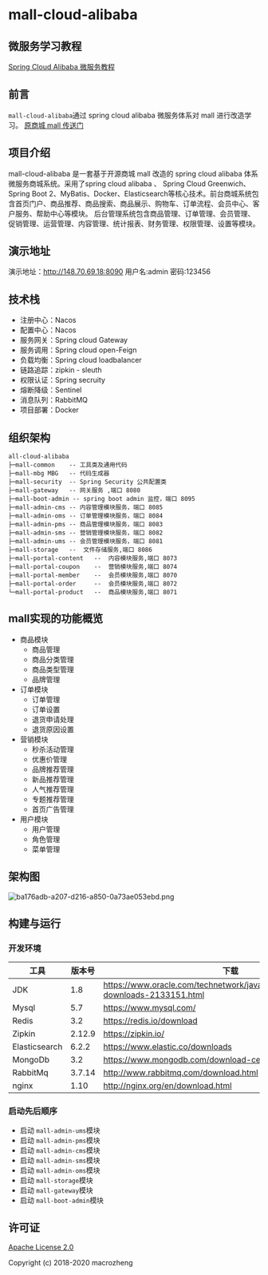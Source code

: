 # mall-cloud-alibaba

## 微服务学习教程

[Spring Cloud Alibaba 微服务教程](https://github.com/mtcarpenter/spring-cloud-learning)

## 前言
`mall-cloud-alibaba`通过 spring cloud alibaba 微服务体系对 mall 进行改造学习。  [原商城 mall 传送门](https://github.com/macrozheng/mall)

## 项目介绍

mall-cloud-alibaba 是一套基于开源商城 mall 改造的 spring cloud alibaba 体系微服务商城系统。采用了spring cloud alibaba 、 Spring Cloud Greenwich、Spring Boot 2、MyBatis、Docker、Elasticsearch等核心技术。前台商城系统包含首页门户、商品推荐、商品搜索、商品展示、购物车、订单流程、会员中心、客户服务、帮助中心等模块。 后台管理系统包含商品管理、订单管理、会员管理、促销管理、运营管理、内容管理、统计报表、财务管理、权限管理、设置等模块。

## 演示地址

演示地址：http://148.70.69.18:8090 用户名:admin 密码:123456

## 技术栈

- 注册中心：Nacos
- 配置中心：Nacos
- 服务网关：Spring cloud Gateway
- 服务调用：Spring cloud open-Feign
- 负载均衡：Spring cloud loadbalancer
- 链路追踪：zipkin - sleuth
- 权限认证：Spring secruity 
- 熔断降级：Sentinel
- 消息队列：RabbitMQ 
- 项目部署：Docker

## 组织架构

```
all-cloud-alibaba
├─mall-common    -- 工具类及通用代码
├─mall-mbg MBG   -- 代码生成器
├─mall-security  -- Spring Security 公共配置类
├─mall-gateway   -- 网关服务 ,端口 8080 
├─mall-boot-admin -- spring boot admin 监控，端口 8095
├─mall-admin-cms -- 内容管理模块服务，端口 8085
├─mall-admin-oms -- 订单管理模块服务，端口 8084      
├─mall-admin-pms -- 商品管理模块服务，端口 8083
├─mall-admin-sms -- 营销管理模块服务，端口 8082
├─mall-admin-ums -- 会员管理模块服务，端口 8081
├─mall-storage   --  文件存储服务,端口 8086
├─mall-portal-content   --  内容模块服务,端口 8073
├─mall-portal-coupon    --  营销模块服务,端口 8074
├─mall-portal-member    --  会员模块服务,端口 8070
├─mall-portal-order     --  会员模块服务,端口 8072
└─mall-portal-product   --  商品模块服务,端口 8071
```

## mall实现的功能概览
- 商品模块  
    - 商品管理
    - 商品分类管理
    - 商品类型管理
    - 品牌管理
- 订单模块
    - 订单管理
    - 订单设置
    - 退货申请处理
    - 退货原因设置
- 营销模块
    - 秒杀活动管理
    - 优惠价管理
    - 品牌推荐管理
    - 新品推荐管理
    - 人气推荐管理
    - 专题推荐管理
    - 首页广告管理
- 用户模块
    - 用户管理
    - 角色管理
    - 菜单管理

## 架构图

![ba176adb-a207-d216-a850-0a73ae053ebd.png](http://mtcarpenter.oss-cn-beijing.aliyuncs.com/logo/ba176adb-a207-d216-a850-0a73ae053ebd.png)

## 构建与运行

### 开发环境

| 工具          | 版本号 | 下载                                                         |
| ------------- | ------ | ------------------------------------------------------------ |
| JDK           | 1.8    | https://www.oracle.com/technetwork/java/javase/downloads/jdk8-downloads-2133151.html |
| Mysql         | 5.7    | https://www.mysql.com/                                       |
| Redis         | 3.2    | https://redis.io/download                                    |
| Zipkin        | 2.12.9 | https://zipkin.io/ |
| Elasticsearch | 6.2.2  | https://www.elastic.co/downloads                             |
| MongoDb       | 3.2    | https://www.mongodb.com/download-center                      |
| RabbitMq      | 3.7.14 | http://www.rabbitmq.com/download.html                        |
| nginx         | 1.10   | http://nginx.org/en/download.html                            |


###  启动先后顺序

- 启动 `mall-admin-ums`模块
- 启动 `mall-admin-pms`模块
- 启动 `mall-admin-cms`模块
- 启动 `mall-admin-sms`模块
- 启动 `mall-admin-oms`模块
- 启动 `mall-storage`模块
- 启动 `mall-gateway`模块
- 启动 `mall-boot-admin`模块


## 许可证

[Apache License 2.0](https://github.com/mtcarpenter/mall-cloud-alibaba/blob/master/LICENSE)

Copyright (c) 2018-2020 macrozheng

